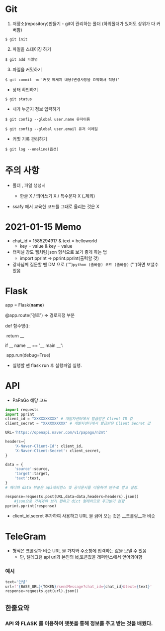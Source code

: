 # Git

1. 저장소(repository)만들기 - git이 관리하는 폴더 (하위폴더가 있어도 상위가 다 커버함)

`$ git init`

2. 파일을 스테이징 하기

`$ git add 파일명`

3. 파일을 커밋하기

`$ git commit -m '커밋 메세지 내용(변경사항을 요약해서 적용)'`

- 상태 확인하기

`$ git status`

- 내가 누군지 정보 입력하기

`$ git config --global user.name 유저이름`

`$ git config --global user.email 유저 이메일`

- 커밋 기록 관리하기

`$ git log --oneline(옵션)`

# 주의 사항

- 폴더 , 파일 생성시
  - 한글 X  / 띄어쓰기 X / 특수문자 X (_제외)

- ssafy 에서 교육한 코드를 그대로 올리는 것은 X



# 2021-01-15 Memo

- chat_id = 1585294917 & text = helloworld  
  - key = value & key = value
- 터미널 창도 웹처럼 json 형식으로 보기 좋게 하는 법
  - import pprint    =>    pprint.pprint(출력할 것)
- 강사님께 질문할 땐 DM 으로 (''')```python (줄바꿈) 코드 (줄바꿈)``` (''')하면 보낼수 있음

# Flask

app = Flask(__name__)

@app.route('경로')  => 경로지정 부분

def 함수명():

​	return __ 

if __ name __ == '__ main __':

​	app.run(debug=True) 

- 실행할 땐 flask run 후 실행파일 실행.

# API

- PaPaGo 해당 코드

```python
import requests
import pprint
client_id = "XXXXXXXXXX" # 개발자센터에서 발급받은 Client ID 값
client_secret = "XXXXXXXXXX" # 개발자센터에서 발급받은 Client Secret 값

URL='https://openapi.naver.com/v1/papago/n2mt'

headers={
    'X-Naver-Client-Id': client_id,
    'X-Naver-Client-Secret': client_secret,
}

data = {
    'source':source,
    'target':target,
    'text':text,
}
# 헤더와 data 부분은 api레퍼런스 및 공식문서를 이용하여 변수로 받고 설정.

response=requests.post(URL,data=data,headers=headers).json() 
	#json으로 가져와야 보기 편하고 dict 형태이므로 주고받기 편함
pprint.pprint(response)
```

- client_id,secret 추가하여 사용하고 URL 을 긁어 오는 것은 __크롤링__과 비슷

# TeleGram

- 형식은 크롤링과 비슷 URL 을 가져와 주소창에 입력하는 값을 보낼 수 있음
  - 단, 텔레그램 api url과 본인의 id,토큰값을 레퍼런스에서 얻어와야함

### 예시

```python
text='안녕'
url=f'{BASE_URL}{TOKEN}/sendMessage?chat_id={chat_id}&text={text}'
response=requests.get(url).json() 
```



## 한줄요약

### API 와 FLASK 를 이용하여 챗봇을 통해 정보를 주고 받는 것을 배웠다.



